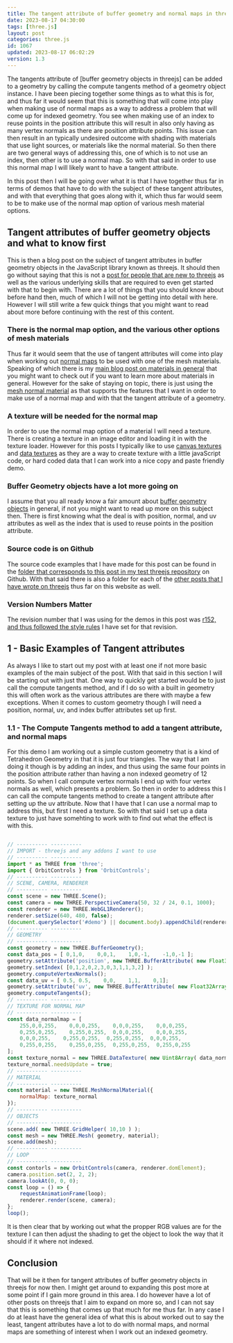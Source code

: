 ```yaml
---
title: The tangent attribute of buffer geometry and normal maps in threejs
date: 2023-08-17 04:30:00
tags: [three.js]
layout: post
categories: three.js
id: 1067
updated: 2023-08-17 06:02:29
version: 1.3
---
```


The tangents attribute of [buffer geometry objects in threejs] can be added to a geometry by calling the compute tangents method of a geometry object instance. I have been piecing together some things as to what this is for, and thus far it would seem that this is something that will come into play when making use of normal maps as a way to address a problem that will come up for indexed geometry. You see when making use of an index to reuse points in the position attribute this will result in also only having as many vertex normals as there are position attribute points. This issue can then result in an typically undesired outcome with shading with materials that use light sources, or materials like the normal material. So then there are two general ways of addressing this, one of which is to not use an index, then other is to use a normal map. So with that said in order to use this normal map I will likely want to have a tangent attribute.

In this post then I will be going over what it is that I have together thus far in terms of demos that have to do with the subject of these tangent attributes, and with that everything that goes along with it, which thus far would seem to be to make use of the normal map option of various mesh material options.

<!-- more -->

## Tangent attributes of buffer geometry objects and what to know first

This is then a blog post on the subject of tangent attributes in buffer geometry objects in the JavaScript library known as threejs. It should then go without saying that this is not a [post for people that are new to threejs](/2018/04/04/threejs-getting-started/) as well as the various underlying skills that are required to even get started with that to begin with. There are a lot of things that you should know about before hand then, much of which I will not be getting into detail with here. However I will still write a few quick things that you might want to read about more before continuing with the rest of this content.

### There is the normal map option, and the various other options of mesh materials

Thus far it would seem that the use of tangent attributes will come into play when working out [normal maps](/2021/06/24/threejs-normal-map/) to be used with one of the mesh materials. Speaking of which there is my [main blog post on materials in general](/2018/04/30/threejs-materials/) that you might want to check out if you want to learn more about materials in general. However for the sake of staying on topic, there is just using the [mesh normal material](/2021/06/23/threejs-normal-material/) as that supports the features that I want in order to make use of a normal map and with that the tangent attribute of a geometry.

### A texture will be needed for the normal map

In order to use the normal map option of a material I will need a texture. There is creating a texture in an image editor and loading it in with the texture loader. However for this posts I typically like to use [canvas textures](/2018/04/17/threejs-canvas-texture/) and [data textures](/2022/04/15/threejs-data-texture/) as they are a way to create texture with a little javaScript code, or hard coded data that I can work into a nice copy and paste friendly demo.

### Buffer Geometry objects have a lot more going on

I assume that you all ready know a fair amount about [buffer geometry objects](/2021/04/22/threejs-buffer-geometry/) in general, if not you might want to read up more on this subject then. There is first knowing what the deal is with position, normal, and uv attributes as well as the index that is used to reuse points in the position attribute.

### Source code is on Github

The source code examples that I have made for this post can be found in the [folder that corresponds to this post in my test threejs repository](https://github.com/dustinpfister/test_threejs/tree/master/views/forpost/threejs-buffer-geometry-attributes-tangent) on Github. With that said there is also a folder for each of the [other posts that I have wrote on threejs](/categories/three-js/) thus far on this website as well.

### Version Numbers Matter

The revision number that I was using for the demos in this post was [r152, and thus followed the style rules](https://github.com/dustinpfister/test_threejs/blob/master/views/demos/r152/README.md) I have set for that revision. 

## 1 - Basic Examples of Tangent attributes

As always I like to start out my post with at least one if not more basic examples of the main subject of the post. With that said in this section I will be starting out with just that. One way to quickly get started would be to just call the compute tangents method, and if I do so with a built in geometry this will often work as the various attributes are there with maybe a few exceptions. When it comes to custom geometry though I will need a position, normal, uv, and index buffer attributes set up first.

### 1.1 - The Compute Tangents method to add a tangent attribute, and normal maps

For this demo I am working out a simple custom geometry that is a kind of Tetrahedron Geometry in that it is just four triangles. The way that I am doing it though is by adding an index, and thus using the same four points in the position attribute rather than having a non indexed geometry of 12 points. So when I call compute vertex normals I end up with four vertex normals as well, which presents a problem. So then in order to address this I can call the compute tangents method to create a tangent attribute after setting up the uv attribute. Now that I have that I can use a normal map to address this, but first I need a texture. So with that said I set up a data texture to just have somehting to work with to find out what the effect is with this.

```js

// ---------- ----------
// IMPORT - threejs and any addons I want to use
// ---------- ----------
import * as THREE from 'three';
import { OrbitControls } from 'OrbitControls';
// ---------- ----------
// SCENE, CAMERA, RENDERER
// ---------- ----------
const scene = new THREE.Scene();
const camera = new THREE.PerspectiveCamera(50, 32 / 24, 0.1, 1000);
const renderer = new THREE.WebGL1Renderer();
renderer.setSize(640, 480, false);
(document.querySelector('#demo') || document.body).appendChild(renderer.domElement);
// ---------- ----------
// GEOMETRY
// ---------- ----------
const geometry = new THREE.BufferGeometry();
const data_pos = [ 0,1,0,    0,0,1,    1,0,-1,    -1,0,-1 ];
geometry.setAttribute('position', new THREE.BufferAttribute( new Float32Array( data_pos ), 3 ) );
geometry.setIndex( [0,1,2,0,2,3,0,3,1,1,3,2] );
geometry.computeVertexNormals();
const data_uv = [ 0.5, 0.5,    0,0,    1,1,    0,1];
geometry.setAttribute('uv', new THREE.BufferAttribute( new Float32Array( data_uv ), 2 ) );
geometry.computeTangents();
// ---------- ----------
// TEXTURE FOR NORMAL MAP
// ---------- ----------
const data_normalmap = [
    255,0,0,255,    0,0,0,255,    0,0,0,255,    0,0,0,255,
    0,255,0,255,    0,255,0,255,  0,0,0,255,    0,0,0,255,
    0,0,0,255,    0,255,0,255,  0,255,0,255,  0,0,0,255,
    0,255,0,255,    0,255,0,255,  0,255,0,255,  0,255,0,255
];
const texture_normal = new THREE.DataTexture( new Uint8Array( data_normalmap ), 4,  4 );
texture_normal.needsUpdate = true;
// ---------- ----------
// MATERIAL
// ---------- ----------
const material = new THREE.MeshNormalMaterial({
    normalMap: texture_normal
});
// ---------- ----------
// OBJECTS
// ---------- ----------
scene.add( new THREE.GridHelper( 10,10 ) );
const mesh = new THREE.Mesh( geometry, material);
scene.add(mesh);
// ---------- ----------
// LOOP
// ---------- ----------
const contorls = new OrbitControls(camera, renderer.domElement);
camera.position.set(2, 2, 2);
camera.lookAt(0, 0, 0);
const loop = () => {
    requestAnimationFrame(loop);
    renderer.render(scene, camera);
};
loop();
```

It is then clear that by working out what the propper RGB values are for the texture I can then adjust the shading to get the object to look the way that it should if it where not indexed.

## Conclusion

That will be it then for tangent attributes of buffer geometry objects in threejs for now then. I might get around to expanding this post more at some point if I gain more ground in this area. I do however have a lot of other posts on threejs that I aim to expand on more so, and I can not say that this is something that comes up that much for me thus far. In any case I do at least have the general idea of what this is about worked out to say the least, tangent attributes have a lot to do with normal maps, and normal maps are something of interest when I work out an indexed geometry.



